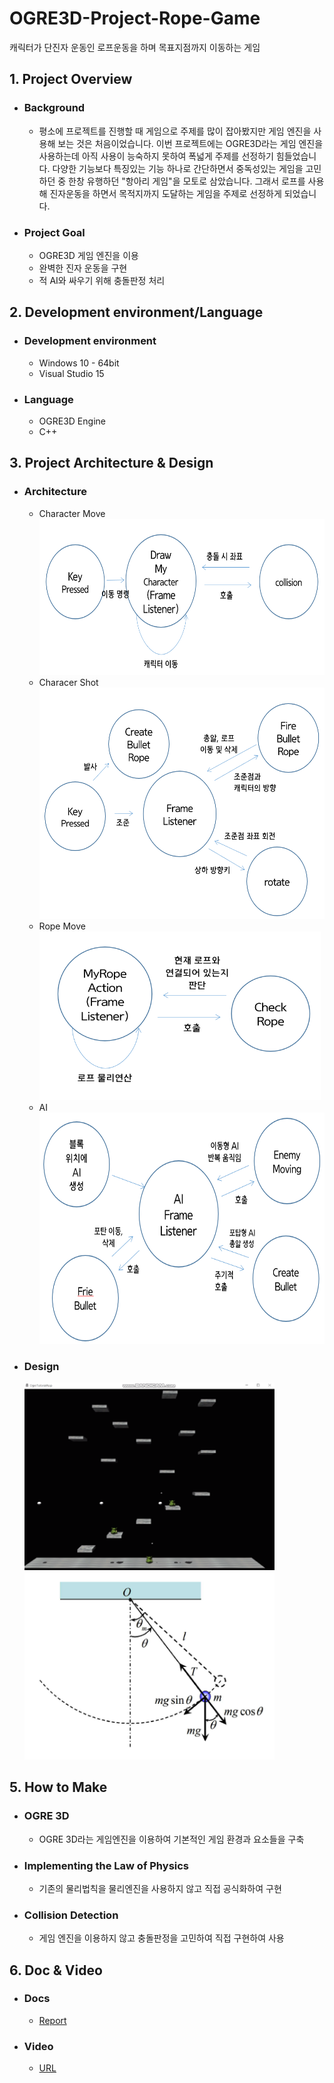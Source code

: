 # OGRE3D-Project-Rope-Game
캐릭터가 단진자 운동인 로프운동을 하며 목표지점까지 이동하는 게임

## 1. Project Overview 
+ ### Background 
  * 평소에 프로젝트를 진행할 때 게임으로 주제를 많이 잡아봤지만 게임 엔진을 사용해 보는 것은 처음이었습니다.
  이번 프로젝트에는 OGRE3D라는 게임 엔진을 사용하는데 아직 사용이 능숙하지 못하여 폭넓게 주제를 선정하기 힘들었습니다.
  다양한 기능보다 특징있는 기능 하나로 간단하면서 중독성있는 게임을 고민하던 중 한창 유행하던 "항아리 게임"을 모토로 삼았습니다.
  그래서 로프를 사용해 진자운동을 하면서 목적지까지 도달하는 게임을 주제로 선정하게 되었습니다.
  
+ ### Project Goal
  * OGRE3D 게임 엔진을 이용
  * 완벽한 진자 운동을 구현
  * 적 AI와 싸우기 위해 충돌판정 처리
  
## 2. Development environment/Language
+ ### Development environment
  * Windows 10 - 64bit
  * Visual Studio 15
+ ### Language
  * OGRE3D Engine
  * C++
  
## 3. Project Architecture & Design
+ ### Architecture
  * Character Move
    <br><img src="pics/character_move.PNG" width="600" height="250"> 
  * Characer Shot
    <br><img src="pics/character_shot.PNG" width="570" height="370">
  * Rope Move
    <br><img src="pics/physics.PNG" width="450" height="270">
  * AI
    <br><img src="pics/ai.PNG" width="570" height="370">
+ ### Design
   <img src="pics/main.png" width="400" height="300">
   <img src="pics/formula.png" width="400" height="300">
   
## 5. How to Make
+ ### OGRE 3D
  * OGRE 3D라는 게임엔진을 이용하여 기본적인 게임 환경과 요소들을 구축
+ ### Implementing the Law of Physics
  * 기존의 물리법칙을 물리엔진을 사용하지 않고 직접 공식화하여 구현 
+ ### Collision Detection
  * 게임 엔진을 이용하지 않고 충돌판정을 고민하여 직접 구현하여 사용

## 6. Doc & Video
+ ### Docs
  * [Report](doc/PPT.pptx)
+ ### Video
  * [URL](https://www.youtube.com/watch?v=arkPlT1O-zo&feature=youtu.be)
